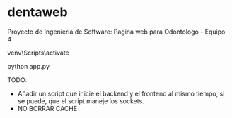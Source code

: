 # dentaweb

Proyecto de Ingenieria de Software: Pagina web para Odontologo - Equipo 4

venv\Scripts\activate

python app.py

TODO:
- Añadir un script que inicie el backend y el frontend al mismo tiempo, si se puede, que el script maneje los sockets.
- NO BORRAR CACHE
